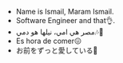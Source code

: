 - Name is Ismail, Maram Ismail.
- Software Engineer and that👌.
- مصر هي امي، نيلها هو دمي🎶🎵
- Es hora de comer😖
- お前をずっと愛している🖤
